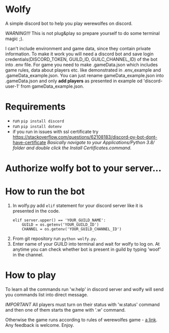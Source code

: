 # Wolfy
A simple discord bot to help you play werewolfes on discord. 

*WARNING!!!* This is not plug&play so prepare yourself to do some terminal magic ;). 

I can't include environment and game data, since they contain private information. To make it work you will need a discord bot and save login credentials(DISCORD_TOKEN, GUILD_ID, GUILC_CHANNEL_ID) of the bot into .env file. For game you need to make .gameData.json which includes game rules, data about players etc. like demonstrated in .env_example and .gameData_example.json. You can just rename gameData_example.json into .gameData.json and only **add players** as presented in example od 'discord-user-1' from gameData_example.json.

# Requirements
- run `pip install discord`
- run `pip install dotenv`
- if you run in issues with ssl certificate try https://stackoverflow.com/questions/62108183/discord-py-bot-dont-have-certificate
    *Basically navigate to your Applications/Python 3.8/ folder and double click the Install Certificates.command.*
    

# Authorize wolfy bot to your server...


# How to run the bot
1. In wolfy.py add `elif` statement for your discord server like it is presented in the code.
    ```
    elif server.upper() == 'YOUR_GUILD_NAME':
        GUILD = os.getenv('YOUR_GUILD_ID')
        CHANNEL = os.getenv('YOUR_GUILD_CHANNEL_ID')
    ```
2. From git repository run `python wolfy.py`.
3. Enter name of your GUILD into terminal and wait for wolfy to log on. At anytime you can check whether bot is present in guild by typing 'woof' in the channel.

# How to play
To learn all the commands run 'w.help' in discord server and wolfy will send you commands list into direct message. 

*IMPORTANT* All players must turn on their status with 'w.status' command and then one of them starts the game with '.w' command.

Otherwise the game runs according to rules of werewolfes game - [a link](https://www.youtube.com/watch?v=XsP6LvZQpLk). Any feedback is welcome. Enjoy.